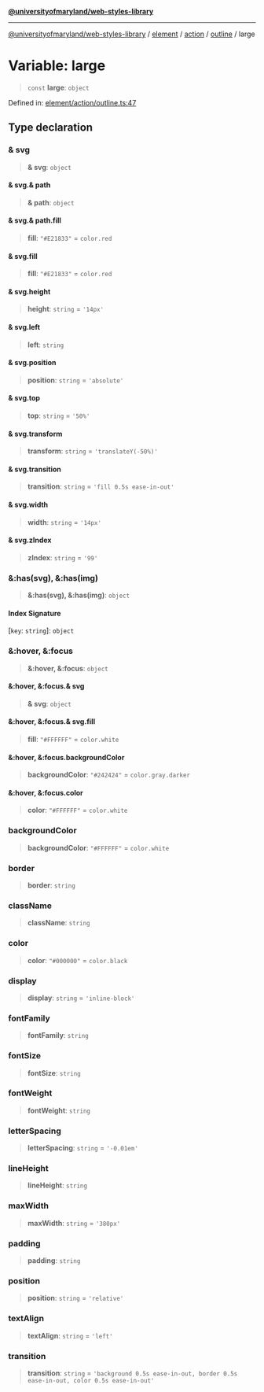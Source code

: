 [**@universityofmaryland/web-styles-library**](../../../../../../README.md)

***

[@universityofmaryland/web-styles-library](../../../../../../README.md) / [element](../../../../../README.md) / [action](../../../README.md) / [outline](../README.md) / large

# Variable: large

> `const` **large**: `object`

Defined in: [element/action/outline.ts:47](https://github.com/UMD-Digital/design-system/blob/7fa144f196ef5f0ef2b372670136735f5a5c9236/packages/styles/source/element/action/outline.ts#L47)

## Type declaration

### & svg

> **& svg**: `object`

#### & svg.& path

> **& path**: `object`

#### & svg.& path.fill

> **fill**: `"#E21833"` = `color.red`

#### & svg.fill

> **fill**: `"#E21833"` = `color.red`

#### & svg.height

> **height**: `string` = `'14px'`

#### & svg.left

> **left**: `string`

#### & svg.position

> **position**: `string` = `'absolute'`

#### & svg.top

> **top**: `string` = `'50%'`

#### & svg.transform

> **transform**: `string` = `'translateY(-50%)'`

#### & svg.transition

> **transition**: `string` = `'fill 0.5s ease-in-out'`

#### & svg.width

> **width**: `string` = `'14px'`

#### & svg.zIndex

> **zIndex**: `string` = `'99'`

### &:has(svg), &:has(img)

> **&:has(svg), &:has(img)**: `object`

#### Index Signature

\[`key`: `string`\]: `object`

### &:hover, &:focus

> **&:hover, &:focus**: `object`

#### &:hover, &:focus.& svg

> **& svg**: `object`

#### &:hover, &:focus.& svg.fill

> **fill**: `"#FFFFFF"` = `color.white`

#### &:hover, &:focus.backgroundColor

> **backgroundColor**: `"#242424"` = `color.gray.darker`

#### &:hover, &:focus.color

> **color**: `"#FFFFFF"` = `color.white`

### backgroundColor

> **backgroundColor**: `"#FFFFFF"` = `color.white`

### border

> **border**: `string`

### className

> **className**: `string`

### color

> **color**: `"#000000"` = `color.black`

### display

> **display**: `string` = `'inline-block'`

### fontFamily

> **fontFamily**: `string`

### fontSize

> **fontSize**: `string`

### fontWeight

> **fontWeight**: `string`

### letterSpacing

> **letterSpacing**: `string` = `'-0.01em'`

### lineHeight

> **lineHeight**: `string`

### maxWidth

> **maxWidth**: `string` = `'380px'`

### padding

> **padding**: `string`

### position

> **position**: `string` = `'relative'`

### textAlign

> **textAlign**: `string` = `'left'`

### transition

> **transition**: `string` = `'background 0.5s ease-in-out, border 0.5s ease-in-out, color 0.5s ease-in-out'`
